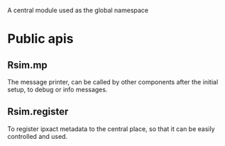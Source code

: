 A central module used as the global namespace
# Public apis
## Rsim.mp
The message printer, can be called by other components after the initial setup, to debug or info messages.
## Rsim.register
To register ipxact metadata to the central place, so that it can be easily controlled and used.